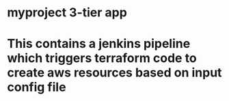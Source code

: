 # myproject 3-tier app
# This contains a jenkins pipeline which triggers terraform code to create aws resources based on input config file
